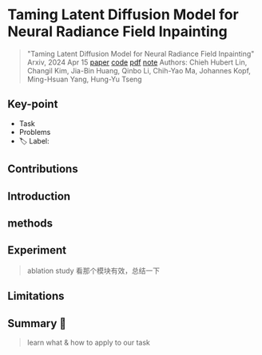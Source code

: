 # Taming Latent Diffusion Model for Neural Radiance Field Inpainting

> "Taming Latent Diffusion Model for Neural Radiance Field Inpainting" Arxiv, 2024 Apr 15
> [paper](http://arxiv.org/abs/2404.09995v1) [code](https://hubert0527.github.io/MALD-NeRF) [pdf](./2024_04_Arxiv_Taming-Latent-Diffusion-Model-for-Neural-Radiance-Field-Inpainting.pdf) [note](./2024_04_Arxiv_Taming-Latent-Diffusion-Model-for-Neural-Radiance-Field-Inpainting_Note.md)
> Authors: Chieh Hubert Lin, Changil Kim, Jia-Bin Huang, Qinbo Li, Chih-Yao Ma, Johannes Kopf, Ming-Hsuan Yang, Hung-Yu Tseng

## Key-point

- Task
- Problems
- :label: Label:

## Contributions

## Introduction

## methods

## Experiment

> ablation study 看那个模块有效，总结一下

## Limitations

## Summary :star2:

> learn what & how to apply to our task

